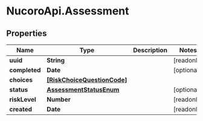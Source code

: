 # NucoroApi.Assessment

## Properties

Name | Type | Description | Notes
------------ | ------------- | ------------- | -------------
**uuid** | **String** |  | [readonly] 
**completed** | **Date** |  | [optional] 
**choices** | [**[RiskChoiceQuestionCode]**](RiskChoiceQuestionCode.md) |  | 
**status** | [**AssessmentStatusEnum**](AssessmentStatusEnum.md) |  | [optional] 
**riskLevel** | **Number** |  | [readonly] 
**created** | **Date** |  | [readonly] 


